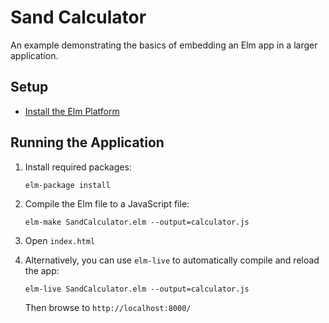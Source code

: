 # Sand Calculator

An example demonstrating the basics of embedding an Elm app in a larger application.

## Setup

- [Install the Elm Platform](https://online.pragmaticstudio.com/courses/integrating-elm/steps/2)

## Running the Application

1. Install required packages:

	```
	elm-package install
	```

2. Compile the Elm file to a JavaScript file:

	```
	elm-make SandCalculator.elm --output=calculator.js
	```

3. Open `index.html`

4. Alternatively, you can use `elm-live` to automatically compile and reload the app:

	```
	elm-live SandCalculator.elm --output=calculator.js
	```

	Then browse to `http://localhost:8000/`
	

